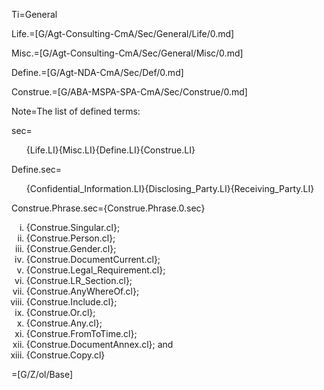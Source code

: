 Ti=General

Life.=[G/Agt-Consulting-CmA/Sec/General/Life/0.md]

Misc.=[G/Agt-Consulting-CmA/Sec/General/Misc/0.md]

Define.=[G/Agt-NDA-CmA/Sec/Def/0.md]

Construe.=[G/ABA-MSPA-SPA-CmA/Sec/Construe/0.md]

Note=The list of defined terms:

sec=<ol>{Life.LI}{Misc.LI}{Define.LI}{Construe.LI}</ol>

Define.sec=<ol>{Confidential_Information.LI}{Disclosing_Party.LI}{Receiving_Party.LI}</ol>

Construe.Phrase.sec={Construe.Phrase.0.sec}<ol type="i"><li>{Construe.Singular.cl};<li>{Construe.Person.cl};<li>{Construe.Gender.cl};<li>{Construe.DocumentCurrent.cl};<li>{Construe.Legal_Requirement.cl};<li>{Construe.LR_Section.cl};<li>{Construe.AnyWhereOf.cl};<li>{Construe.Include.cl};<li>{Construe.Or.cl};<li>{Construe.Any.cl};<li>{Construe.FromToTime.cl};<li>{Construe.DocumentAnnex.cl}; and<li>{Construe.Copy.cl}</li></ol>

=[G/Z/ol/Base]
